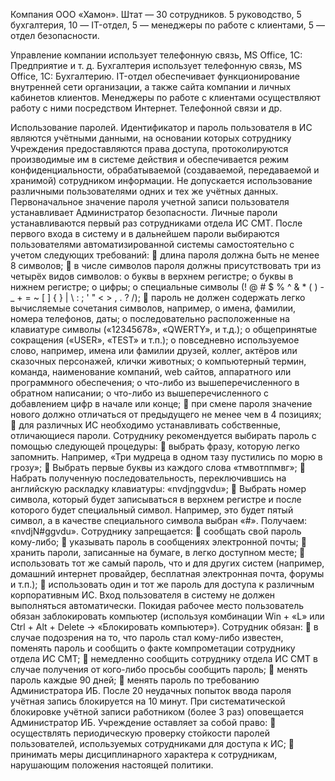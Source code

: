 Компания ООО «Хамон». Штат — 30 сотрудников. 5 руководство, 5
бухгалтерия, 10 — IT-отдел, 5 — менеджеры по работе с клиентами, 5 — отдел
безопасности.

Управление компании использует телефонную связь, MS Office, 1С:
Предприятие и т. д.
Бухгалтерия использует телефонную связь, MS Office, 1С: Бухгалтерию.
IT-отдел обеспечивает функционирование внутренней сети организации, а также
сайта компании и личных кабинетов клиентов.
Менеджеры по работе с клиентами осуществляют работу с ними посредством Интернет. Телефонной связи и др.

Использование паролей.
Идентификатор и пароль пользователя в ИС являются учётными данными, на основании
которых сотруднику Учреждения предоставляются права доступа, протоколируются производимые
им в системе действия и обеспечивается режим конфиденциальности, обрабатываемой
(создаваемой, передаваемой и хранимой) сотрудником информации.
Не допускается использование различными пользователями одних и тех же учётных
данных.
Первоначальное значение пароля учетной записи пользователя устанавливает
Администратор безопасности. 
Личные пароли устанавливаются первый раз сотрудниками отдела ИС СМТ. После первого
входа в систему и в дальнейшем пароли выбираются пользователями автоматизированной
системы самостоятельно с учетом следующих требований:
 длина пароля должна быть не менее 8 символов;
 в числе символов пароля должны присутствовать три из четырёх видов символов:
 o буквы в верхнем регистре;
 o буквы в нижнем регистре;
 o цифры;
 o специальные символы (! @ # $ % ^ & * ( ) - _ + = ~ [ ] { } | \ : ; ' " < > , . ? /);
 пароль не должен содержать легко вычисляемые сочетания символов, например,
 o имена, фамилии, номера телефонов, даты;
 o последовательно расположенные на клавиатуре символы («12345678»,
«QWERTY», и т.д.);
 o общепринятые сокращения («USER», «TEST» и т.п.);
 o повседневно используемое слово, например, имена или фамилии друзей,
коллег, актёров или сказочных персонажей, клички животных;
 o компьютерный термин, команда, наименование компаний, web сайтов,
аппаратного или программного обеспечения;
 o что-либо из вышеперечисленного в обратном написании;
 o что-либо из вышеперечисленного с добавлением цифр в начале или конце;
 при смене пароля значение нового должно отличаться от предыдущего не менее
чем в 4 позициях;
 для различных ИС необходимо устанавливать собственные, отличающиеся пароли.
Сотруднику рекомендуется выбирать пароль с помощью следующей процедуры:
 выбрать фразу, которую легко запомнить. Например, «Три мудреца в одном тазу
пустились по морю в грозу»;
 Выбрать первые буквы из каждого слова «тмвотппмвг»;
 Набрать полученную последовательность, переключившись на английскую
раскладку клавиатуры: «nvdjnggvdu»;
 Выбрать номер символа, который будет записываться в верхнем регистре и после
которого будет специальный символ. Например, это будет пятый символ, а в
качестве специального символа выбран «#». Получаем: «nvdjN#ggvdu».
Сотруднику запрещается:
 сообщать свой пароль кому-либо;
 указывать пароль в сообщениях электронной почты;
 хранить пароли, записанные на бумаге, в легко доступном месте;
 использовать тот же самый пароль, что и для других систем (например, домашний
интернет провайдер, бесплатная электронная почта, форумы и т.п.);
 использовать один и тот же пароль для доступа к различным корпоративным ИС.
Вход пользователя в систему не должен выполняться автоматически. Покидая рабочее
место пользователь обязан заблокировать компьютер (используя комбинации Win + «L» или Ctrl +
Alt + Delete → «Блокировать компьютер»).
Сотрудник обязан:
 в случае подозрения на то, что пароль стал кому-либо известен, поменять пароль и
сообщить о факте компрометации сотруднику отдела ИС СМТ;
 немедленно сообщить сотруднику отдела ИС СМТ в случае получения от кого-либо
просьбы сообщить пароль;
 менять пароль каждые 90 дней;
 менять пароль по требованию Администратора ИБ.
После 20 неудачных попыток ввода пароля учётная запись блокируется на 10 минут. При
систематической блокировке учётной записи работником (более 3 раз) оповещается
Администратор ИБ.
Учреждение оставляет за собой право:
 осуществлять периодическую проверку стойкости паролей пользователей,
используемых сотрудниками для доступа к ИС;
 принимать меры дисциплинарного характера к сотрудникам, нарушающим
положения настоящей политики.
